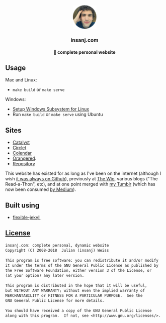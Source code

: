 ﻿﻿<p align="center">
   <img src="assets/img/favicon/favicon.ico" width=75 height=75 />
   <h3 align="center">insanj.com</h3>
   <h4 align="center">🏡 complete personal website</h4>
</p>

## Usage

Mac and Linux:
- `make build` or `make serve`

Windows:
- [Setup Windows Subsystem for Linux](https://docs.microsoft.com/en-us/windows/wsl/install-win10)
- Run `make build` or `make serve` using Ubuntu

## Sites

- [Catalyst](http://insanj.com/catalyst)
- [Circlet](http://insanj.com/circlet)
- [Colendar](http://insanj.com/colendar)
- [Orangered](http://insanj.com/orangered). 
- [Repository](https://github.com/insanj/repository)

This website has existed for as long as I've been on the internet (although I wish [it was always on Github](https://web.archive.org/web/*/insanj.com)), previously at [The Wio](https://web.archive.org/web/*/thewio.com), various blogs ("The Read-a-Thon", etc), and at one point merged with [my Tumblr](http://insanjblog.tumblr.com/) (which has now been consumed [by Medium](https://medium.com/@insanj)).

## Built using

- [flexible-jekyll](https://github.com/artemsheludko/flexible-jekyll)

## [License](LICENSE.md)

	insanj.com: complete personal, dynamic website
	Copyright (C) 2008-2018  Julian (insanj) Weiss

	This program is free software: you can redistribute it and/or modify
	it under the terms of the GNU General Public License as published by
	the Free Software Foundation, either version 3 of the License, or
	(at your option) any later version.

	This program is distributed in the hope that it will be useful,
	but WITHOUT ANY WARRANTY; without even the implied warranty of
	MERCHANTABILITY or FITNESS FOR A PARTICULAR PURPOSE.  See the
	GNU General Public License for more details.

	You should have received a copy of the GNU General Public License
	along with this program.  If not, see <http://www.gnu.org/licenses/>.
